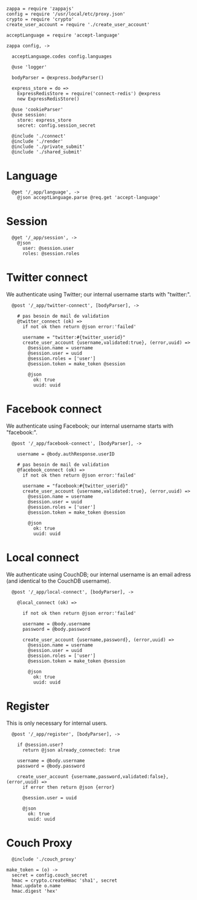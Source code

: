     zappa = require 'zappajs'
    config = require '/usr/local/etc/proxy.json'
    crypto = require 'crypto'
    create_user_account = require './create_user_account'

    acceptLanguage = require 'accept-language'

    zappa config, ->

      acceptLanguage.codes config.languages

      @use 'logger'

      bodyParser = @express.bodyParser()

      express_store = do =>
        ExpressRedisStore = require('connect-redis') @express
        new ExpressRedisStore()

      @use 'cookieParser'
      @use session:
        store: express_store
        secret: config.session_secret

      @include './connect'
      @include './render'
      @include './private_submit'
      @include './shared_submit'

Language
========

      @get '/_app/language', ->
        @json acceptLanguage.parse @req.get 'accept-language'

Session
=======

      @get '/_app/session', ->
        @json
          user: @session.user
          roles: @session.roles

Twitter connect
===============

We authenticate using Twitter; our internal username starts with "twitter:".

      @post '/_app/twitter-connect', [bodyParser], ->

        # pas besoin de mail de validation
        @twitter_connect (ok) =>
          if not ok then return @json error:'failed'

          username = "twitter:#{twitter_userid}"
          create_user_account {username,validated:true}, (error,uuid) =>
            @session.name = username
            @session.user = uuid
            @session.roles = ['user']
            @session.token = make_token @session

            @json
              ok: true
              uuid: uuid

Facebook connect
================

We authenticate using Facebook; our internal username starts with "facebook:".

      @post '/_app/facebook-connect', [bodyParser], ->

        username = @body.authResponse.userID

        # pas besoin de mail de validation
        @facebook_connect (ok) =>
          if not ok then return @json error:'failed'

          username = "facebook:#{twitter_userid}"
          create_user_account {username,validated:true}, (error,uuid) =>
            @session.name = username
            @session.user = uuid
            @session.roles = ['user']
            @session.token = make_token @session

            @json
              ok: true
              uuid: uuid

Local connect
=============

We authenticate using CouchDB; our internal username is an email adress (and identical to the CouchDB username).

      @post '/_app/local-connect', [bodyParser], ->

        @local_connect (ok) =>

          if not ok then return @json error:'failed'

          username = @body.username
          password = @body.password

          create_user_account {username,password}, (error,uuid) =>
            @session.name = username
            @session.user = uuid
            @session.roles = ['user']
            @session.token = make_token @session

            @json
              ok: true
              uuid: uuid

Register
========

This is only necessary for internal users.

      @post '/_app/register', [bodyParser], ->

        if @session.user?
          return @json already_connected: true

        username = @body.username
        password = @body.password

        create_user_account {username,password,validated:false}, (error,uuid) =>
          if error then return @json {error}

          @session.user = uuid

          @json
            ok: true
            uuid: uuid

Couch Proxy
===========

      @include './couch_proxy'

    make_token = (o) ->
      secret = config.couch_secret
      hmac = crypto.createHmac 'sha1', secret
      hmac.update o.name
      hmac.digest 'hex'
